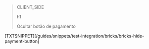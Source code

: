 > CLIENT_SIDE
>
> h1
>
> Ocultar botão de pagamento

[TXTSNIPPET][/guides/snippets/test-integration/bricks/bricks-hide-payment-button]